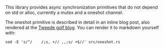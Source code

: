 This library provides async synchronization primitives that do not depend on std
or alloc, currently a mutex and a oneshot channel.

The oneshot primitive is described in detail in an inline blog post, also
rendered at the [Tweede golf blog](https://tweedegolf.nl/blog/50/async-oneshot).
You can render it to markdown yourself with:

    sed -E 's/^/    /;s, +// ,,;s/ +$//' src/oneshot.rs
